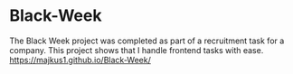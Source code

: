 # Black-Week
The Black Week project was completed as part of a recruitment task for a company. This project shows that I handle frontend tasks with ease.
https://majkus1.github.io/Black-Week/
